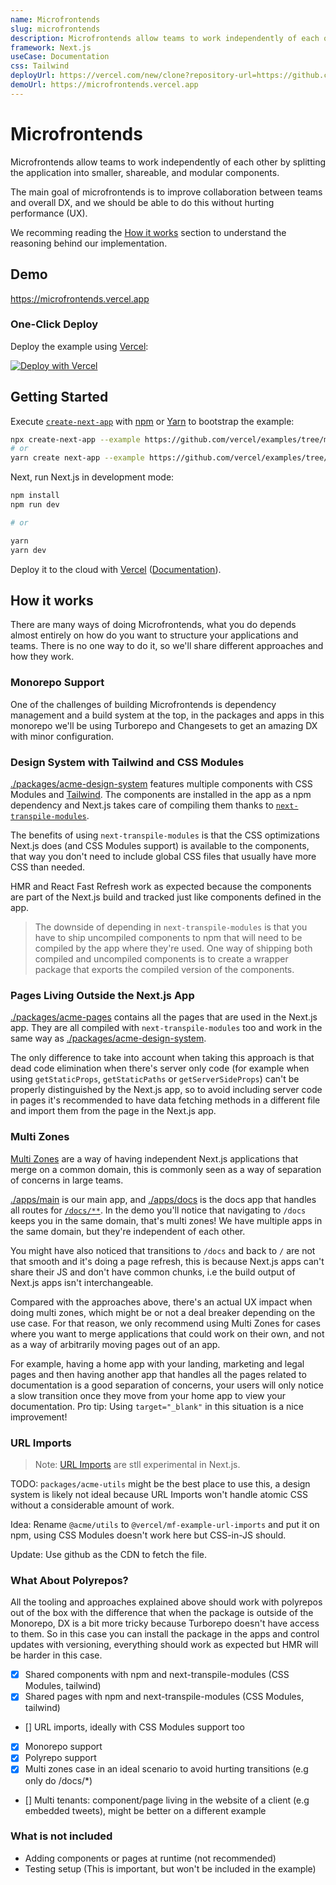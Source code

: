 ```yaml
---
name: Microfrontends
slug: microfrontends
description: Microfrontends allow teams to work independently of each other by splitting the application into smaller, shareable, and modular components.
framework: Next.js
useCase: Documentation
css: Tailwind
deployUrl: https://vercel.com/new/clone?repository-url=https://github.com/vercel/examples/tree/main/solutions/microfrontends&project-name=microfrontends&repository-name=microfrontends
demoUrl: https://microfrontends.vercel.app
---
```


# Microfrontends

Microfrontends allow teams to work independently of each other by splitting the application into smaller, shareable, and modular components.

The main goal of microfrontends is to improve collaboration between teams and overall DX, and we should be able to do this without hurting performance (UX).

We recomming reading the [How it works](#how-it-works) section to understand the reasoning behind our implementation.

## Demo

https://microfrontends.vercel.app

### One-Click Deploy

Deploy the example using [Vercel](https://vercel.com?utm_source=github&utm_medium=readme&utm_campaign=next-example):

[![Deploy with Vercel](https://vercel.com/button)](https://vercel.com/new/clone?repository-url=https://github.com/vercel/examples/tree/main/solutions/microfrontends&project-name=microfrontends&repository-name=microfrontends)

## Getting Started

Execute [`create-next-app`](https://github.com/vercel/next.js/tree/canary/packages/create-next-app) with [npm](https://docs.npmjs.com/cli/init) or [Yarn](https://yarnpkg.com/lang/en/docs/cli/create/) to bootstrap the example:

```bash
npx create-next-app --example https://github.com/vercel/examples/tree/main/solutions/microfrontends microfrontends
# or
yarn create next-app --example https://github.com/vercel/examples/tree/main/solutions/microfrontends microfrontends
```

Next, run Next.js in development mode:

```bash
npm install
npm run dev

# or

yarn
yarn dev
```

Deploy it to the cloud with [Vercel](https://vercel.com/new?utm_source=github&utm_medium=readme&utm_campaign=edge-middleware-eap) ([Documentation](https://nextjs.org/docs/deployment)).

## How it works

There are many ways of doing Microfrontends, what you do depends almost entirely on how do you want to structure your applications and teams. There is no one way to do it, so we'll share different approaches and how they work.

### Monorepo Support

One of the challenges of building Microfrontends is dependency management and a build system at the top, in the packages and apps in this monorepo we'll be using Turborepo and Changesets to get an amazing DX with minor configuration.

### Design System with Tailwind and CSS Modules

[./packages/acme-design-system](./packages/acme-design-system) features multiple components with CSS Modules and [Tailwind](https://tailwindcss.com/). The components are installed in the app as a npm dependency and Next.js takes care of compiling them thanks to [`next-transpile-modules`](https://github.com/martpie/next-transpile-modules).

The benefits of using `next-transpile-modules` is that the CSS optimizations Next.js does (and CSS Modules support) is available to the components, that way you don't need to include global CSS files that usually have more CSS than needed.

HMR and React Fast Refresh work as expected because the components are part of the Next.js build and tracked just like components defined in the app.

> The downside of depending in `next-transpile-modules` is that you have to ship uncompiled components to npm that will need to be compiled by the app where they're used. One way of shipping both compiled and uncompiled components is to create a wrapper package that exports the compiled version of the components.

### Pages Living Outside the Next.js App

[./packages/acme-pages](./packages/acme-pages) contains all the pages that are used in the Next.js app. They are all compiled with `next-transpile-modules` too and work in the same way as [./packages/acme-design-system](./packages/acme-design-system).

The only difference to take into account when taking this approach is that dead code elimination when there's server only code (for example when using `getStaticProps`, `getStaticPaths` or `getServerSideProps`) can't be properly distinguished by the Next.js app, so to avoid including server code in pages it's recommended to have data fetching methods in a different file and import them from the page in the Next.js app.

### Multi Zones

[Multi Zones](https://nextjs.org/docs/advanced-features/multi-zones) are a way of having independent Next.js applications that merge on a common domain, this is commonly seen as a way of separation of concerns in large teams.

[./apps/main](./apps/main) is our main app, and [./apps/docs](./apps/docs) is the docs app that handles all routes for [`/docs/**`](./apps/main/next.config.js). In the demo you'll notice that navigating to `/docs` keeps you in the same domain, that's multi zones! We have multiple apps in the same domain, but they're independent of each other.

You might have also noticed that transitions to `/docs` and back to `/` are not that smooth and it's doing a page refresh, this is because Next.js apps can't share their JS and don't have common chunks, i.e the build output of Next.js apps isn't interchangeable.

Compared with the approaches above, there's an actual UX impact when doing multi zones, which might be or not a deal breaker depending on the use case. For that reason, we only recommend using Multi Zones for cases where you want to merge applications that could work on their own, and not as a way of arbitrarily moving pages out of an app.

For example, having a home app with your landing, marketing and legal pages and then having another app that handles all the pages related to documentation is a good separation of concerns, your users will only notice a slow transition once they move from your home app to view your documentation. Pro tip: Using `target="_blank"` in this situation is a nice improvement!

### URL Imports

> Note: [URL Imports](https://nextjs.org/docs/api-reference/next.config.js/url-imports) are stll experimental in Next.js.

TODO: `packages/acme-utils` might be the best place to use this, a design system is likely not ideal because URL Imports won't handle atomic CSS without a considerable amount of work.

Idea: Rename `@acme/utils` to `@vercel/mf-example-url-imports` and put it on npm, using CSS Modules doesn't work here but CSS-in-JS should.

Update: Use github as the CDN to fetch the file.

### What About Polyrepos?

All the tooling and approaches explained above should work with polyrepos out of the box with the difference that when the package is outside of the Monorepo, DX is a bit more tricky because Turborepo doesn't have access to them. So in this case you can install the package in the apps and control updates with versioning, everything should work as expected but HMR will be harder in this case.

- [x] Shared components with npm and next-transpile-modules (CSS Modules, tailwind)
- [x] Shared pages with npm and next-transpile-modules (CSS Modules, tailwind)
- [] URL imports, ideally with CSS Modules support too
- [x] Monorepo support
- [x] Polyrepo support
- [x] Multi zones case in an ideal scenario to avoid hurting transitions (e.g only do /docs/\*)
- [] Multi tenants: component/page living in the website of a client (e.g embedded tweets), might be better on a different example

### What is not included

- Adding components or pages at runtime (not recommended)
- Testing setup (This is important, but won't be included in the example)

